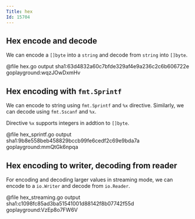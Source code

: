 ```yaml
---
Title: hex
Id: 15704
---
```


## Hex encode and decode

We can encode a `[]byte` into a `string` and decode from `string` into `[]byte`.

@file hex.go output sha1:63d4832a60c7bfde329af4e9a236c2c6b606722e goplayground:wqzJOwDxmHv

## Hex encoding with `fmt.Sprintf`

We can encode to string using `fmt.Sprintf` and `%x` directive. Similarly, we can decode using `fmt.Sscanf` and `%x`.

Directive `%x` supports integers in addtion to `[]byte`.

@file hex_sprintf.go output sha1:9b8e558beb458829bccb99fe6cedf2c69e9bda7a goplayground:mmQtGk6npqa

## Hex encoding to writer, decoding from reader

For encoding and decoding larger values in streaming mode, we can encode to a `io.Writer` and decode from `io.Reader`.

@file hex_streaming.go output sha1:c1098fc85ad3ba51541001d88142f8b07742f55d goplayground:VzEp8o7FW6V

